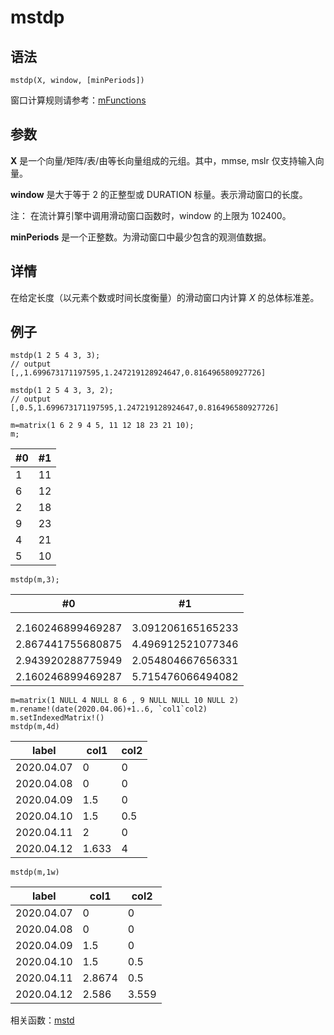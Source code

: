 # mstdp

## 语法

`mstdp(X, window, [minPeriods])`

窗口计算规则请参考：[mFunctions](../themes/mFunctions.md)

## 参数

**X** 是一个向量/矩阵/表/由等长向量组成的元组。其中，mmse, mslr 仅支持输入向量。

**window** 是大于等于 2 的正整型或 DURATION 标量。表示滑动窗口的长度。

注： 在流计算引擎中调用滑动窗口函数时，window 的上限为 102400。

**minPeriods** 是一个正整数。为滑动窗口中最少包含的观测值数据。

## 详情

在给定长度（以元素个数或时间长度衡量）的滑动窗口内计算 *X* 的总体标准差。

## 例子

```
mstdp(1 2 5 4 3, 3);
// output
[,,1.699673171197595,1.247219128924647,0.816496580927726]

mstdp(1 2 5 4 3, 3, 2);
// output
[,0.5,1.699673171197595,1.247219128924647,0.816496580927726]

m=matrix(1 6 2 9 4 5, 11 12 18 23 21 10);
m;
```

| #0 | #1 |
| --- | --- |
| 1 | 11 |
| 6 | 12 |
| 2 | 18 |
| 9 | 23 |
| 4 | 21 |
| 5 | 10 |

```
mstdp(m,3);
```

| #0 | #1 |
| --- | --- |
|  |  |
|  |  |
| 2.160246899469287 | 3.091206165165233 |
| 2.867441755680875 | 4.496912521077346 |
| 2.943920288775949 | 2.054804667656331 |
| 2.160246899469287 | 5.715476066494082 |

```
m=matrix(1 NULL 4 NULL 8 6 , 9 NULL NULL 10 NULL 2)
m.rename!(date(2020.04.06)+1..6, `col1`col2)
m.setIndexedMatrix!()
mstdp(m,4d)
```

| label | col1 | col2 |
| --- | --- | --- |
| 2020.04.07 | 0 | 0 |
| 2020.04.08 | 0 | 0 |
| 2020.04.09 | 1.5 | 0 |
| 2020.04.10 | 1.5 | 0.5 |
| 2020.04.11 | 2 | 0 |
| 2020.04.12 | 1.633 | 4 |

```
mstdp(m,1w)
```

| label | col1 | col2 |
| --- | --- | --- |
| 2020.04.07 | 0 | 0 |
| 2020.04.08 | 0 | 0 |
| 2020.04.09 | 1.5 | 0 |
| 2020.04.10 | 1.5 | 0.5 |
| 2020.04.11 | 2.8674 | 0.5 |
| 2020.04.12 | 2.586 | 3.559 |

相关函数：[mstd](mstd.md)

